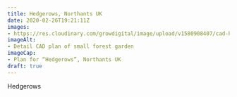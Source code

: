 ```yaml
---
title: Hedgerows, Northants UK
date: 2020-02-26T19:21:11Z
images: 
- https://res.cloudinary.com/growdigital/image/upload/v1580908407/cad-hedgerows-parterre-169.png
imageAlt: 
- Detail CAD plan of small forest garden
imageCap:
- Plan for “Hedgerows”, Northants UK
draft: true
---
```


Hedgerows
